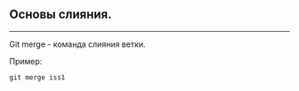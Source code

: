 ## **Основы слияния.**

---

Git merge - команда слияния ветки.

Пример:

```bash=
git merge iss1
```
